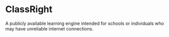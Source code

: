 # ClassRight
A publicly available learning engine intended for schools or individuals who may have unreliable internet connections. 
